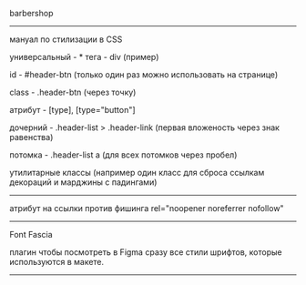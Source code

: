 barbershop

---

мануал по стилизации в CSS

универсальный - \* тега - div (пример)

id - #header-btn (только один раз можно использовать на странице)

class - .header-btn (через точку)

атрибут - [type], [type="button"]

дочерний - .header-list > .header-link (первая вложеность через знак равенства)

потомка - .header-list a (для всех потомков через пробел)

утилитарные классы (например один класс для сброса ссылкам декораций и марджины
с падингами)

---

атрибут на ссылки против фишинга rel="noopener noreferrer nofollow"

---

Font Fascia

плагин чтобы посмотреть в Figma сразу все стили шрифтов, которые используются в
макете.

---
